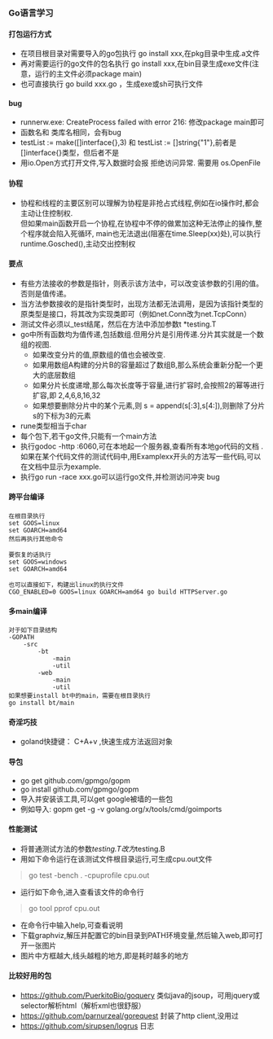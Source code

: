 ### Go语言学习

#### 打包运行方式
- 在项目根目录对需要导入的go包执行 go install xxx,在pkg目录中生成.a文件
- 再对需要运行的go文件的包名执行 go install xxx,在bin目录生成exe文件(注意，运行的主文件必须package main)
- 也可直接执行 go build xxx.go ，生成exe或sh可执行文件

#### bug
- runnerw.exe: CreateProcess failed with error 216:    修改package main即可
- 函数名和 类库名相同，会有bug
- testList := make([]interface{},3) 和 testList := []string{"1"},前者是[]interface{}类型，但后者不是
- 用io.Open方式打开文件,写入数据时会报 拒绝访问异常. 需要用 os.OpenFile

#### 协程
- 协程和线程的主要区别可以理解为协程是非抢占式线程,例如在io操作时,都会主动让住控制权.  
    但如果main函数开启一个协程,在协程中不停的做累加这种无法停止的操作,整个程序就会陷入死循环,
    main也无法退出(阻塞在time.Sleep(xx)处),可以执行 runtime.Gosched(),主动交出控制权


#### 要点
- 有些方法接收的参数是指针，则表示该方法中，可以改变该参数的引用的值。否则是值传递。
- 当方法参数接收的是指针类型时，出现方法都无法调用，是因为该指针类型的原类型是接口，将其改为实现类即可（例如net.Conn改为net.TcpConn）
- 测试文件必须以_test结尾，然后在方法中添加参数t *testing.T
- go中所有函数均为值传递,包括数组.但用分片是引用传递.分片其实就是一个数组的视图.
    - 如果改变分片的值,原数组的值也会被改变.
    - 如果用数组A构建的分片B的容量超过了数组B,那么系统会重新分配一个更大的底层数组
    - 如果分片长度递增,那么每次长度等于容量,进行扩容时,会按照2的幂等进行扩容,即 2,4,6,8,16,32
    - 如果想要删除分片中的某个元素,则 s = append(s[:3],s[4:]),则删除了分片s的下标为3的元素
- rune类型相当于char    
- 每个包下,若干go文件,只能有一个main方法
- 执行godoc -http :6060,可在本地起一个服务器,查看所有本地go代码的文档 .
    如果在某个代码文件的测试代码中,用Examplexx开头的方法写一些代码,可以在文档中显示为example.
- 执行go run -race xxx.go可以运行go文件,并检测访问冲突 bug
#### 跨平台编译
~~~
在根目录执行
set GOOS=linux
set GOARCH=amd64
然后再执行其他命令

要恢复的话执行
set GOOS=windows
set GOARCH=amd64

也可以直接如下，构建出linux的执行文件
CGO_ENABLED=0 GOOS=linux GOARCH=amd64 go build HTTPServer.go
~~~


#### 多main编译
```
对于如下目录结构
-GOPATH
    -src
        -bt
            -main
            -util
        -web
            -main
            -util
如果想要install bt中的main，需要在根目录执行
go install bt/main
```

#### 奇淫巧技
- goland快捷键： C+A+v ,快速生成方法返回对象

#### 导包
- go get github.com/gpmgo/gopm
- go install github.com/gpmgo/gopm
- 导入并安装该工具,可以get google被墙的一些包
- 例如导入: gopm get -g -v golang.org/x/tools/cmd/goimports

#### 性能测试
- 将普通测试方法的参数*testing.T改为*testing.B
- 用如下命令运行在该测试文件根目录运行,可生成cpu.out文件
> go test -bench . -cpuprofile cpu.out
- 运行如下命令,进入查看该文件的命令行
> go tool pprof cpu.out 
- 在命令行中输入help,可查看说明
- 下载graphviz,解压并配置它的bin目录到PATH环境变量,然后输入web,即可打开一张图片
- 图片中方框越大,线头越粗的地方,即是耗时越多的地方


#### 比较好用的包
- https://github.com/PuerkitoBio/goquery 类似java的jsoup，可用jquery或selector解析html（解析xml也很舒服）
- https://github.com/parnurzeal/gorequest 封装了http client,没用过
- https://github.com/sirupsen/logrus 日志